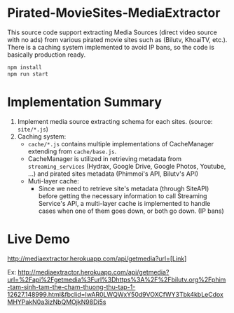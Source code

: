 # Pirated-MovieSites-MediaExtractor

This source code support extracting Media Sources (direct video source with no ads) from various pirated movie sites such as (Bilutv, KhoaiTV, etc.). There is a caching system implemented to avoid IP bans, so the code is basically production ready.
```bash
npm install
npm run start
```

# Implementation Summary

1. Implement media source extracting schema for each sites. (source: `site/*.js`)
2. Caching system:
    + `cache/*.js` contains multiple implementations of CacheManager extending from `cache/base.js`. 
    + CacheManager is utilized in retrieving metadata from `streaming_services` (Hydrax, Google Drive, Google Photos, Youtube, ...) and pirated sites metadata (Phimmoi's API, Bilutv's API)
    + Muti-layer cache:
        + Since we need to retrieve site's metadata (through SiteAPI) before getting the necessary information to call Streaming Service's API, a multi-layer cache is implemented to handle cases when one of them goes down, or both go down. (IP bans)

# Live Demo
http://mediaextractor.herokuapp.com/api/getmedia?url=[Link]

Ex: http://mediaextractor.herokuapp.com/api/getmedia?url=%2Fapi%2Fgetmedia%3Furl%3Dhttps%3A%2F%2Fbilutv.org%2Fphim-tam-sinh-tam-the-cham-thuong-thu-tap-1-12627.148999.html&fbclid=IwAR0LWQWxY50d9VOXCfWY3Tbk4kbLeCdoxMHYPakN0a3izNbQMOjkN98Di5s
